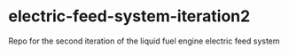 # electric-feed-system-iteration2
Repo for the second iteration of the liquid fuel engine electric feed system

